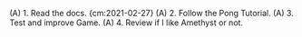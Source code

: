 (A) 1. Read the docs. {cm:2021-02-27}
(A) 2. Follow the Pong Tutorial.
(A) 3. Test and improve Game.
(A) 4. Review if I like Amethyst or not.
